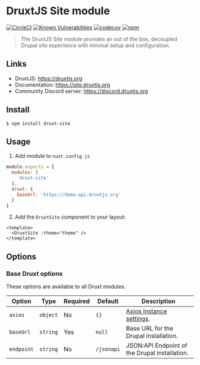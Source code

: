 # DruxtJS Site module

[![CircleCI](https://circleci.com/gh/druxt/druxt-site.svg?style=svg)](https://circleci.com/gh/druxt/druxt-site)
[![Known Vulnerabilities](https://snyk.io/test/github/druxt/druxt-site/badge.svg?targetFile=package.json)](https://snyk.io/test/github/druxt/druxt-site?targetFile=package.json)
[![codecov](https://codecov.io/gh/druxt/druxt-site/branch/develop/graph/badge.svg)](https://codecov.io/gh/druxt/druxt-site)
[![npm](https://badgen.net/npm/v/druxt-site)](https://www.npmjs.com/package/druxt-site)


> The DruxtJS Site module provides an out of the box, decoupled Drupal site experience with minimal setup and configuration.

## Links

- DruxtJS: https://druxtjs.org
- Documentation: https://site.druxtjs.org
- Community Discord server: https://discord.druxtjs.org

## Install

`$ npm install druxt-site`

## Usage

1. Add module to `nuxt.config.js`

```js
module.exports = {
  modules: [
    'druxt-site'
  ],
  druxt: {
    baseUrl: 'https://demo-api.druxtjs.org'
  }
}
```

2. Add the `DruxtSite` component to your layout:

```vue
<template>
  <DruxtSite :theme="theme" />
</template>
```

## Options

### Base Druxt options

These options are available to all Druxt modules.

| Option | Type | Required | Default | Description |
| --- | --- | --- | --- | --- |
| `axios` | `object` | No | `{}` | [Axios instance settings](https://github.com/axios/axios#axioscreateconfig). |
| `baseUrl` | `string` | Yes | `null` | Base URL for the Drupal installation. |
| `endpoint` | `string` | No | `/jsonapi` | JSON:API Endpoint of the Drupal installation. |

